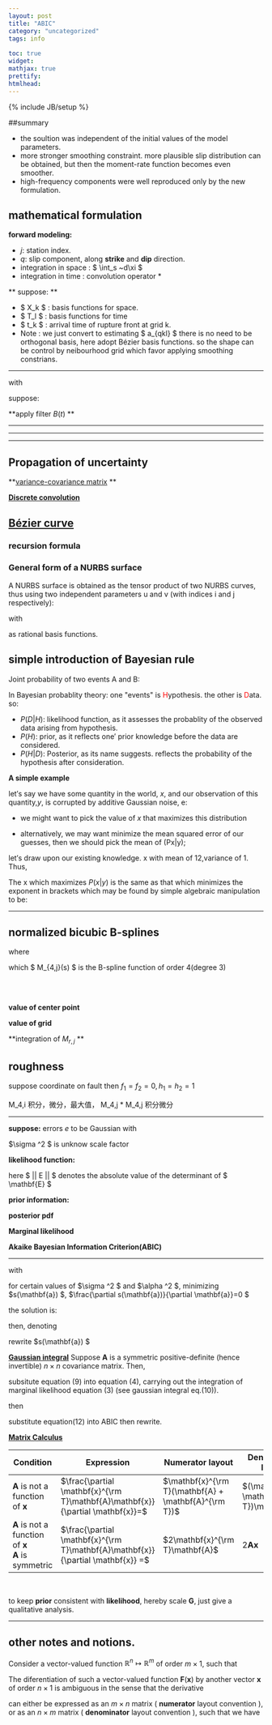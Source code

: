 ```yaml
---
layout: post
title: "ABIC"
category: "uncategorized"
tags: info
 
toc: true
widget:
mathjax: true
prettify: 
htmlhead: 
---
```

{% include JB/setup %}
 
##summary

+ the soultion was independent of the initial values of the model parameters.
+ more stronger smoothing constraint. more plausible slip distribution can be obtained, but then the moment-rate function becomes even smoother.
+ high-frequency components were well reproduced only by the new formulation.


<script type="math/tex; mode=display">
min: \left(d-Ha\right)^t E^{-1} (d-Ha)
</script>

<!--end_excerpt-->

## mathematical formulation

**forward modeling:**

<script type="math/tex; mode=display">
u_j\left(t\right)=\sum_{q=1}^2 \int_s G_{qj}^0\left(t,\xi\right)*\dot{D}_q^0\left(t,\xi\right)~d\xi +e_{bj}\left( t \right)
</script>

+ *j*: station index. 
+ *q*: slip component, along **strike** and **dip** direction.
+ integration in space :  $ \int_s ~d\xi $ 
+ integration in time :  convolution operator \* 

** suppose: **
<script type="math/tex; mode=display">
\dot{D}_q^0\left(t,\xi\right) \thickapprox \sum_{k=1}^K \sum_{l=1}^L a_{qkl}X_k\left(\xi\right)T_l\left(t-t_k\right)
</script>

+ $ X_k $ : basis functions for space. 
+ $ T_l $ : basis functions for time    
+ $ t_k $ : arrival time of rupture front at grid k. 
+ Note : we just convert to estimating $ a_{qkl} $ 
         there is no need to be orthogonal basis, here adopt Bézier basis functions. 
         so the shape can be control by neibourhood grid which favor applying smoothing constrians.

---

<script type="math/tex; mode=display">
\begin{aligned}

u_j\left(t\right)&=\sum_{q=1}^2 \int_s G_{qj}^0\left(t,\xi\right)*  \color{red}{ \dot{D}_q^0\left(t,\xi\right) } ~d\xi +e_{bj}\left( t \right)\\
                 &=\sum_{q=1}^2 \int_s G_{qj}^0\left(t,\xi\right)*  \color{red}{ \sum_{k=1}^K \sum_{l=1}^L a_{qkl}X_k\left(\xi\right)T_l\left(t-t_k\right)} ~d\xi +e_{bj}\left( t \right)\\
                 &=\sum_{q=1}^2  \sum_{k=1}^K \sum_{l=1}^L a_{qkl} T_l\left(t-t_k\right) * \color{red}{ \int_s  X_k\left(\xi\right)G_{qj}^0\left(t,\xi\right) ~d\xi} +e_{bj}\left( t \right)\\
                 &=\sum_{q=1}^2 \sum_{k=1}^K \sum_{l=1}^L a_{qkl} T_l \left( t - t_k \right) * \color{red}{ g_{qkj}^0\left( t \right)} +e_{bj}\left( t \right) \\

\end{aligned}
</script>

with 
<script type="math/tex; mode=display">
 g_{qkj}^0\left( t \right) = \int_s X_k \left( \xi \right) G_{qj}^0\left(t,\xi\right) ~d\xi
</script>

suppose: 
<script type="math/tex; mode=display">
g_{qkj}^0\left( t \right) = g_{qkj}  \left( t \right) + \delta g_{qkj} \left( t \right) 
</script>

<script type="math/tex; mode=display">
\begin{aligned}
u_j \left( t \right) & = \sum_{q=1}^2 \sum_{k=1}^K 
                       \left[  
                          \sum_{l=1}^L \bbox[#eee]{ T_l\left(t-t_k\right)*g_{qkj}\left( t \right) } \color{red}{ a_{qkl}}    + 
                          \bbox[#eee]{  \sum_{l=1}^L a_{qkl}T_l\left(t-t_k\right)}  * \color{red}{ \delta g_{qkj} \left( t \right) }
                       \right] 
                     + e_{bj}\left( t \right) \\
		& = \sum_{q=1}^2 \sum_{k=1}^K 
                       \left[  
                          \sum_{l=1}^L \bbox[#eee]{ \widetilde{H}_{qklj}\left(t\right) }  \color{red}{ a_{qkl}}    + 
                          \bbox[#eee]{  \widetilde{P}_{qk}\left(t,a_{qkl}\right)} * \color{red}{ \delta g_{qkj} \left( t \right) }
                       \right] 
                     + e_{bj}\left( t \right)
\end{aligned}
</script>

**apply filter $B(t)$ **

<script type="math/tex; mode=display">
\begin{aligned}
d_j \left( t \right) & = B\left(t\right) * u_j\left( t\right) \\
 		     & = \sum_{q=1}^2 \sum_{k=1}^K 
                       \left[  
                          \sum_{l=1}^L \bbox[#eee]{ B\left(t\right)*T_l\left(t-t_k\right)*g_{qkj}\left( t \right) } \color{red}{ a_{qkl}}    + 
                          \bbox[#eee]{  \sum_{l=1}^L B\left(t\right)*a_{qkl}T_l\left(t-t_k\right)}  * \color{red}{ \delta g_{qkj} \left( t \right) }
                       \right] 
                     + B\left(t\right)*e_{bj}\left( t \right) \\
		     & = \sum_{q=1}^2 \sum_{k=1}^K 
                       \left[  
                          \sum_{l=1}^L \bbox[#eee]{ B\left(t\right)*\widetilde{H}_{qklj}\left(t\right) }  \color{red}{ a_{qkl}}    + 
                          \bbox[#eee]{  B\left(t\right)*\widetilde{P}_{qk}\left(t,a_{qkl}\right)} * \color{red}{ \delta g_{qkj} \left( t \right) }
                       \right] 
                     + B\left(t\right)*e_{bj}\left( t \right) \\
		     & = \sum_{q=1}^2 \sum_{k=1}^K 
                       \left[  
                          \sum_{l=1}^L \bbox[#eee]{ H_{qklj}\left(t\right) }  \color{red}{ a_{qkl}}    + 
                          \bbox[#eee]{  P_{qk}\left(t,a_{qkl}\right)} * \color{red}{ \delta g_{qkj} \left( t \right) }
                       \right] 
                     + B\left(t\right)*e_{bj}\left( t \right)
		
\end{aligned}
</script>

---
<script type="math/tex; mode=display">
\begin{aligned}
d_j &= H_ja+e_j\left(a\right) \\
with &: \\
e_j(a) &= \sum_{q=1}^2 \sum_{k=1}^K P_{qkj}\left(a\right)  \delta g_{qkj} \left( t \right) + B_je_{bj}
\end{aligned}
</script>
---
<script type="math/tex; mode=display">
\begin{aligned}
\widetilde{e}_j(t;a) & = \sum_{q=1}^2 \sum_{k=1}^K 
           \bbox[#eee]{  P_{qk}\left(t,a_{qkl}\right)} * \color{red}{ \delta g_{qkj} \left( t \right) }
           + B\left(t\right)*e_{bj}\left( t \right) \\
	  & = \sum_{q=1}^2 \sum_{k=1}^K 
            \bbox[#eee]{  B\left(t\right)*\widetilde{P}_{qk}\left(t,a_{qkl}\right)} * \color{red}{ \delta g_{qkj} \left( t \right) }
          + B\left(t\right)*e_{bj}\left( t \right) \\
          &=\bbox[#eee]{ \sum_{q=1}^2 \sum_{k=1}^K 
            \bbox[#fee]{  \sum_{l=1}^L B\left(t\right)*a_{qkl}T_l\left(t-t_k\right)}  * \color{red}{ \delta g_{qkj} \left( t \right) }
           + B\left(t\right)*e_{bj}\left( t \right)} \\
	  &=\bbox[#eee]{\sum_{q=1}^2 \sum_{k=1}^K 
           \bbox[#fee]{  \sum_{l=1}^L B\left(t\right)*a_{qkl}T_l\left(t-t_k\right)}  * \color{red}{ \int_s X_k \left( \xi \right)   \delta G_{qj}\left(t,\xi\right) ~d\xi }
           + B\left(t\right)*e_{bj}\left( t \right)} \\
	  &=B\left(t\right)  * \sum_{q=1}^2 \color{red}{ \int_s \sum_{k=1}^K 
            \sum_{l=1}^L   a_{qkl} X_k \left( \xi \right) T_l\left(t-t_k\right) * \delta G_{qj}\left(t,\xi\right) ~d\xi }
           + B\left(t\right)*e_{bj}\left( t \right) \\
	  &=B\left(t\right)  * \sum_{q=1}^2 \color{red}{ \int_s \dot{D}_q^0\left(t,\xi\right) * \delta G_{qj}\left(t,\xi\right) ~d\xi }
           + B\left(t\right)*e_{bj}\left( t \right) \\
\end{aligned}
</script>

---

## Propagation of uncertainty 

**[variance-covariance matrix](http://en.wikipedia.org/wiki/Variance-covariance_matrix) **

<script type="math/tex; mode=display">
\begin{aligned}

\Sigma_{ij} &= \mathrm{cov}(X_i, X_j) = \mathrm{E}\begin{bmatrix}
(X_i - \mu_i)(X_j - \mu_j)\\
\end{bmatrix} \\

&= \begin{bmatrix}
 \mathrm{E}[(X_1 - \mu_1)(X_1 - \mu_1)] & \mathrm{E}[(X_1 - \mu_1)(X_2 - \mu_2)] & \cdots & \mathrm{E}[(X_1 - \mu_1)(X_n - \mu_n)] \\ \\
 \mathrm{E}[(X_2 - \mu_2)(X_1 - \mu_1)] & \mathrm{E}[(X_2 - \mu_2)(X_2 - \mu_2)] & \cdots & \mathrm{E}[(X_2 - \mu_2)(X_n - \mu_n)] \\ \\
 \vdots & \vdots & \ddots & \vdots \\ \\
 \mathrm{E}[(X_n - \mu_n)(X_1 - \mu_1)] & \mathrm{E}[(X_n - \mu_n)(X_2 - \mu_2)] & \cdots & \mathrm{E}[(X_n - \mu_n)(X_n - \mu_n)]
\end{bmatrix} \\

&= \begin{pmatrix}
   \sigma^2_1 & \text{cov}_{12} & \text{cov}_{13} & \cdots \\
   \text{cov}_{12} & \sigma^2_2 & \text{cov}_{23} & \cdots\\
   \text{cov}_{13} & \text{cov}_{23} & \sigma^2_3 & \cdots \\
   \vdots & \vdots & \vdots & \ddots \\
\end{pmatrix} \\


\end{aligned}
</script>

<script type="math/tex; mode=display">
\begin{aligned}
f_k &= \sum_i^n A_{ki} x_i  , (k=1\dots m); \mathbf{f} =\mathbf{A_{mn}x}  \\
\Sigma^f_{ij}&= \sum_k^n \sum_\ell^n A_{ik} \Sigma^x_{k\ell} A_{j\ell} \\
\Sigma^f&=\mathbf{A} \Sigma^x \mathbf{A}^\top \\
\Sigma^f_{ij}&= \sum_k^n  A_{ik} \left(\sigma^2_k \right)^x A_{jk}
\end{aligned}
</script>



**[Discrete convolution](http://en.wikipedia.org/wiki/Toeplitz_matrix)**

<script type="math/tex; mode=display">

        y = h \ast x =
            \begin{bmatrix}
                h_1 & 0 & \ldots & 0 & 0 \\
                h_2 & h_1 & \ldots & \vdots & \vdots \\
                h_3 & h_2 & \ldots & 0 & 0 \\
                \vdots & h_3 & \ldots & h_1 & 0 \\
                h_{m-1} & \vdots & \ldots & h_2 & h_1 \\
                h_m & h_{m-1} & \vdots & \vdots & h_2 \\
                0 & h_m & \ldots & h_{m-2} & \vdots \\
                0 & 0 & \ldots & h_{m-1} & h_{m-2} \\
                \vdots & \vdots & \vdots & h_m & h_{m-1} \\
                0 & 0 & 0 & \ldots & h_m
            \end{bmatrix}
            \begin{bmatrix}
                x_1 \\
                x_2 \\
                x_3 \\
                \vdots \\
                x_n
            \end{bmatrix}
</script>

## [Bézier curve](http://en.wikipedia.org/wiki/B%C3%A9zier_curve)
### recursion formula
<script type="math/tex; mode=display">
\begin{aligned}
B_{j,0}(x) &:= \left\{
\begin{matrix} 
1 & \mathrm{if} \quad t_j \leq x < t_{j+1} \\
0 & \mathrm{otherwise} 
\end{matrix}\right. \\
B_{i,k}(x) &:= \frac{x - t_i}{t_{i+k-1} - t_i} B_{i,k-1}(x) + \frac{t_{i+k} - x}{t_{i+k} - t_{i+1}} B_{i+1,k-1}(x).
\end{aligned}
</script>

### General form of a NURBS surface
A NURBS surface is obtained as the tensor product of two NURBS curves, thus using two independent parameters u and v (with indices i and j respectively):
<script type="math/tex; mode=display">
S(u,v) = \sum_{i=1}^k \sum_{j=1}^l R_{i,j}(u,v) \mathbf{P}_{i,j} 
</script>
with
<script type="math/tex; mode=display">
R_{i,j}(u,v) = \frac {N_{i,n}(u) N_{j,m}(v) w_{i,j}} {\sum_{p=1}^k \sum_{q=1}^l N_{p,n}(u) N_{q,m}(v) w_{p,q}}
</script>
as rational basis functions.



## simple introduction of Bayesian rule
Joint probability of two events A and B:
<script type="math/tex; mode=display">
P\left(AB\right) = P\left(A|B\right)P\left(B\right)=P\left(B|A\right)P\left(A\right)
</script>

In Bayesian probablity theory: one "events" is <font color=red>H</font>ypothesis. the other is <font color=red>D</font>ata. so:
<script type="math/tex; mode=display">
P\left(H|D\right) = \frac{P\left(D|H\right)P\left(H\right)}{P\left(D\right)}
</script>
+ $P\left(D|H\right)$: likelihood function, as it assesses the probablity of the observed data arising from hypothesis. 
+ $P\left(H\right)$: prior, as it reflects one&prime; prior knowledge before the data are considered.
+ $P\left(H|D\right)$: Posterior, as its name suggests. reflects the probability of the hypothesis after consideration.

**A simple example**

let&prime;s say we have some quantity in the world, $x$, and our observation of this quantity,$y$, is corrupted by additive Gaussian noise, e:  
<script type="math/tex; mode=display">
y=x+e, \quad e ~ \left(0, \sigma^2\right)
</script>
+ we might want to pick the value of $x$ that maximizes this distribution 
<script type="math/tex; mode=display">
\widehat{x} = arg\,\underset{x}{min}\,P\left(x|y\right)
</script>  

+ alternatively, we may want minimize the mean squared error of our guesses, then we should pick the mean of (Px|y);  
<script type="math/tex; mode=display">
\widehat{x} = \int x P\left(x|y\right)~dx
</script>  

let&prime;s draw upon our existing knowledge. x with mean of 12,variance of 1. Thus,

<script type="math/tex; mode=display">
\begin{aligned}
P\left(x|y\right) &= \frac{P\left(y|x\right)P\left(x\right)}{P\left(y\right)} \\
P\left(y|x\right) &= \frac{1}{\sqrt{2\pi}\sigma}e^{-\frac{\left(y-x\right)^2}{2\sigma^2}} \\
P\left(x\right)   &= \frac{1}{2\pi}e^{-\frac{\left(x-12\right)^2}{2}}\\
P\left(x|y\right) &\varpropto  e^{-\frac{\left(y-x\right)^2}{2\sigma^2}}e^{-\frac{\left(x-12\right)^2}{2}}
\end{aligned}
</script>

The x which maximizes $P(x|y)$ is the same as that which minimizes the exponent in
brackets which may be found by simple algebraic manipulation to be:

<script type="math/tex; mode=display">
\widehat{x}=\frac{\mathbf{y}+12\sigma^2}{1+\sigma^2}
</script>

----
## normalized bicubic B-splines
<script type="math/tex; mode=display">
\Phi_{kl}\left(\xi_1,\xi_2\right)=N_k\left(\xi_1\right)N_l\left(\xi_2\right)\qquad \left(k=1,...,K;l=1,...,L\right)
</script>
where
<script type="math/tex; mode=display">
N_j\left(s\right)=4 \Delta s M_{4,j+2}\left(s\right)
</script>

which $ M_{4,j}(s) $ is the B-spline function of order 4(degree 3)

<script type="math/tex; mode=display">
\begin{equation}
\begin{aligned}
M_{1,j}\left(s\right) &=
  \begin{cases}
    1/\Delta s & \left( s_j - \Delta s  \leq  s               \lt    s_j \right) \\
    0         & \left( s               \lt   s_j - \Delta s ; s_j \leq   s   \right) 
  \end{cases} \\  

M_{r,j}\left( s \right) &= \frac{1}{ r \Delta s} \left\{ \cancelto{ \left( s-s_{j-r} \right) }{ \left[   s-s_j+\left( j-r \right) \Delta s  \right] } M_{r-1,j-1}\left( s \right) + \left( s_j - s \right) M_{r-1,j}\left( s \right) \right\}
\end{aligned}
\end{equation}
</script>


<script type="math/tex; mode=display">
\begin{aligned}
M_{1,j}\left(s\right) &=
  \begin{cases}
    1/\Delta s & \left( s_j - \Delta s  \leq  s               \lt    s_j \right) \\
    0         & \left( s               \lt   s_j - \Delta s ; s_j \leq   s   \right) 
  \end{cases} \\  
M_{r,j}\left( s \right) &= \frac{1}{ r \Delta s} \left\{ \left( s-s_{j-r}  \right) M_{r-1,j-1}\left( s \right) + \left( s_j - s \right) M_{r-1,j}\left( s \right) \right\} 
\end{aligned}
</script>

<script type="math/tex; mode=display">
\begin{aligned}
\Delta s M_{1,j}\left(s\right) &=
  \begin{cases}
    1          & \left( s_{j-1}  \leq  s    \lt    s_j \right) \\
    0          & \left( s        \lt   s_{j-1} ;   s_j  \leq   s   \right) 
  \end{cases} \\  
2 \Delta s^2 M_{2,j}\left( s \right) &= 
  \begin{cases}
    \left( s-s_{j-2}\right) & \left( s_{j-2}  \leq  s   \lt    s_{j-1} \right) \\
    \left( s_j-s   \right)  & \left( s_{j-1}  \leq  s   \lt    s_j \right) \\
    0          & \left( s        \lt   s_{j-2} ;  s_j \leq   s   \right) 
  \end{cases} \\  
6 \Delta s^3 M_{3,j}\left( s \right) &= 
  \begin{cases}
    \left( s-s_{j-3}\right)^2                             & \left( s_{j-3}  \leq  s   \lt    s_{j-2}   \right) \frac{ 1}{3}\Delta s^3 \\
    \left( s-s_{j-3}\right)\left(s_{j-1}-s\right)
   +\left( s_j-s \right)\left(s-s_{j-2}\right)            & \left( s_{j-2}  \leq  s   \lt    s_{j-1}   \right) \frac{ 4}{3}\Delta s^3 \\
    \left( s_j-s   \right)^2                              & \left( s_{j-1}  \leq  s   \lt    s_j \quad \right) \frac{ 1}{3}\Delta s^3 \\
    0          & \left( s        \lt   s_{j-3} ;  s_j \leq   s   \right) 
  \end{cases} \\  
24 \Delta s^4 M_{4,j}\left( s \right) &= 
  \begin{cases}
    \left( s-s_{j-4}\right)^3                                     & \left( s_{j-4}  \leq  s   \lt    s_{j-3} \right) \\
    \left( s - s_{j-4}\right)^2 \left(s_{j-2} - s\right) +
    \left( s - s_{j-4}\right)   \left(s_{j-1} - s\right)    \left(s - s_{j-3}\right) +
    \left( s_j-s \right)        \left(s-s_{j-3}\right)^2          & \left( s_{j-3}  \leq  s   \lt    s_{j-2} \right) \\
    \left( s-s_{j-4}\right)     \left(s_{j-1}-s\right)^2 +
    \left( s_j - s \right)      \left(s - s_{j-3}\right)    \left(s_{j-1} - s\right) + 
    \left( s_j - s \right)^2    \left(s - s_{j-2}\right)          & \left( s_{j-2}  \leq  s   \lt    s_{j-1} \right) \\
    \left( s_j - s \right)^3  & \left( s_{j-1}  \leq  s   \lt    s_j \right) \\
    0          & \left( s        \lt   s_{j-4} ;  s_j \leq   s   \right) 
  \end{cases} \\  
 &= 
  \begin{cases}
    \left( 2\Delta s - \left( s_{j-2}-s \right)\right)^3                                 & \left( s_{j-4} \leq s \lt s_{j-3} \right) \frac{ 1}{4}\Delta s^4 \\
    3 \left( s_{j-2}-s \right)^3 -6 \Delta s \left( s_{j-2}-s \right)^2  + 4 \Delta s^3  & \left( s_{j-3} \leq s \lt s_{j-2} \right) \frac{11}{4}\Delta s^4 \\
    3 \left( s-s_{j-2} \right)^3 -6 \Delta s \left( s-s_{j-2} \right)^2  + 4 \Delta s^3  & \left( s_{j-2} \leq s \lt s_{j-1} \right) \frac{11}{4}\Delta s^4 \\
    \left( 2\Delta s - \left( s-s_{j-2}\right)\right)^3                                  & \left( s_{j-1} \leq s \lt s_j\quad \right) \frac{ 1}{4}\Delta s^4 \\
    0          & \left( s        \lt   s_{j-4} ;  s_j \leq   s   \right) 
  \end{cases} \\  
\end{aligned}
</script>
<br/><br/>
<script type="math/tex; mode=display">
\begin{aligned}
24 \Delta s^4 M_{4,j+2}\left( s \right) &= 
  \begin{cases}
    \left( s-s_{j-2}\right)^3                                     & \left( s_{j-2}  \leq  s   \lt    s_{j-1} \right) \\
    \left( s - s_{j-2}\right)^2 \left(s_j - s\right) +
    \left( s - s_{j-2}\right)   \left(s_{j+1} - s\right)    \left(s - s_{j-1}\right) +
    \left( s_{j+2}-s \right)        \left(s-s_{j-1}\right)^2          & \left( s_{j-1}  \leq  s   \lt    s_j \right) \\
    \left( s-s_{j-2}\right)     \left(s_{j+1}-s\right)^2 +
    \left( s_{j+2} - s \right)      \left(s - s_{j-1}\right)    \left(s_{j+1} - s\right) + 
    \left( s_{j+2} - s \right)^2    \left(s - s_j\right)          & \left( s_j  \leq  s   \lt    s_{j+1} \right) \\
    \left( s_{j+2} - s \right)^3  & \left( s_{j+1}  \leq  s   \lt    s_{j+2} \right) \\
    0          & \left( s        \lt   s_{j-2} ;  s_{j+2} \leq   s   \right) 
  \end{cases} \\  
 &= 
  \begin{cases}
    \left( 2\Delta s - \left( s_j-s \right)\right)^3                                 & \left( s_{j-2} \leq s \lt s_{j-1} \right) \frac{ 1}{4}\Delta s^4 \\
    3 \left( s_j-s \right)^3 -6 \Delta s \left( s_j-s \right)^2  + 4 \Delta s^3  & \left( s_{j-1} \leq s \lt s_j \right) \frac{11}{4}\Delta s^4 \\
    3 \left( s-s_j \right)^3 -6 \Delta s \left( s-s_j \right)^2  + 4 \Delta s^3  & \left( s_j \leq s \lt s_{j+1} \right) \frac{11}{4}\Delta s^4 \\
    \left( 2\Delta s - \left( s-s_j\right)\right)^3                                  & \left( s_{j+1} \leq s \lt s_{j+2}\quad \right) \frac{ 1}{4}\Delta s^4 \\
    0          & \left( s        \lt   s_{j-2} ;  s_{j+2} \leq   s   \right) 
  \end{cases} \\  
\end{aligned}
</script>


**value of center point**
<script type="math/tex; mode=display">
\begin{aligned}
M^c_{1,j}\left( s_j-0.5s \right) &= 1/\Delta s\\
M^c_{2,j}\left( s_j-1.0s \right) &= 1/2\Delta s\\
M^c_{3,j}\left( s_j-1.5s \right) &= 1/4\Delta s\\
M^c_{4,j}\left( s_j-2.0s \right) &= 1/6\Delta s\\
\end{aligned}
</script>

<script type="math/tex; mode=display">
\begin{matrix}
      &       &       &       &       & 1      & 0     & \quad\frac{1}{1!\Delta s} & M_{1,j}     \\
      &       &       &       & 0     & 1      & 0     & \quad\frac{1}{2!\Delta s} & M_{2,j}     \\
      &       &       & 0     & 1     & 1      & 0     & \quad\frac{1}{3!\Delta s} & M_{3,j}     \\
      &       &   0   & 1     & 4     & 1      & 0     & \quad\frac{1}{4!\Delta s} & M_{4,j}     \\
      &   0   &   1   & 11    & 11    & 1      & 0     & \quad\frac{1}{5!\Delta s} & M_{5,j}     \\
    0 &   1   &   26  & 66    & 26    & 1      & 0     & \quad\frac{1}{6!\Delta s} & M_{6,j}     \\
s_{j-6} & s_{j-5} & s_{j-4} & s_{j-3} & s_{j-2} & s_{j-1}  & s_{j}   &             &             \\
\end{matrix}
</script>

**value of grid**
<script type="math/tex; mode=display">
\begin{matrix}
    &     &      &      &      & 1_1  & 0_0  & \quad\frac{1}{1!\Delta s} & M_{1,j}     \\
    &     &      &      & 1_0  & 0_1  &      &              &                                    \\
    &     &      &      & 0_2  & 1_1  & 0_0  & \quad\frac{1}{2!\Delta s} & M_{2,j}     \\
    &     &      & 0_0  & 1_1  & 0_2  &      &              &                                    \\
    &     &      & 0_2  & 1_2  & 1_1  & 0_0  & \quad\frac{1}{3!\Delta s} & M_{3,j}     \\
    &     & 0_0  & 1_1  & 1_2  & 0_3  &      &              &                                    \\
    &     & 0_4  & 1_3  & 4_2  & 1_1  & 0_0  & \quad\frac{1}{4!\Delta s} & M_{4,j}     \\
    & 0_0 & 1_1  & 4_2  & 1_3  & 0_4  &      &              &                                    \\
    & 0_5 & 1_4  & 11_3 & 11_2 & 1_1  & 0_0  & \quad\frac{1}{5!\Delta s} & M_{5,j}     \\
0_0 & 1_1 & 11_2 & 11_3 & 1_4  & 0_5  &      &              &                                    \\
0_6 & 1_5 & 26_4 & 66_3 & 26_2 & 1_1  & 0_0  & \quad\frac{1}{6!\Delta s} & M_{6,j}     \\
s_{j-6} & s_{j-5} & s_{j-4} & s_{j-3} & s_{j-2} & s_{j-1}  & s_{j}  &              &             \\
\end{matrix}
</script>

**integration of $M_{r,j}$ **
<script type="math/tex; mode=display">
\int M_{r,j} = \frac {1}{r}
</script>

## roughness
<script type="math/tex; mode=display">
\begin{aligned}
& \left(\sum_{i=1}^n a_i\right)^2 = \sum_{k,l=1}^n a_k a_l \qquad \left(\sum_{i,j=1}^n a_{ij}\right)^2 = \sum_{k,l,p,q=1}^n a_{kl} a_{pq} \\
\Delta u_j&\left(\xi_1,\xi_2\right)=\sum^K_{k=1}\sum^K_{l=1} a_{jkl}\Phi_{kl}\left(\xi_1,\xi_2\right)=\sum^K_{k=1}\sum^K_{l=1} a_{jkl}N_k\left(\xi_1\right)N_l\left(\xi_2\right)\\
r&=\sum^2_{j=1}\int_s \frac{1}{n_3}\left[\left(\frac{1}{h^2_1}\frac{\partial^2\Delta u_j}{\partial \xi^2_1}\right)^2+2\left(\frac{1}{h_1 h_2}\frac{\partial^2\Delta u_j}{\partial\xi_1\partial\xi_2}\right)^2+\left(\frac{1}{h^2_2}\frac{\partial^2\Delta u_j}{\partial \xi^2_2}\right)^2\right]~d\xi_1d\xi_2 \\
&=\sum^2_{j=1}\sum^K_{k=1}\sum^L_{l=1}\sum^K_{p=1}\sum^L_{q=1}a_{jkl}R_{jklpq}a_{jpq} \\
R_{jklpq}&=\frac{1}{\overline{n}_3 \overline{h}^4_1}\int\frac{\partial^2N_k(s)}{\partial s^2}\frac{\partial^2N_p(s)}{\partial s^2}~ds\int N_l(s)N_q(s)~ds \\
&+ \frac{2}{\overline{n}_3 \overline{h}^2_1 \overline{h}^2_2}\int\frac{\partial N_k(s)}{\partial s}\frac{\partial N_p(s)}{\partial s}~ds\int\frac{\partial N_l(s)}{\partial s}\frac{\partial N_q(s)}{\partial s}~ds \\
&+\frac{1}{\overline{n}_3 \overline{h}^4_2}\int N_k(s)N_p(s)~ds\int\frac{\partial^2N_l(s)}{\partial s^2}\frac{\partial^2N_q(s)}{\partial s^2}~ds \\
&=\widetilde{R}_{klpq} \\
\text{with}  \\
h_i &= \sqrt{1+f_i}\qquad\left(i=1,2\right) \\
\text{in} & \text{ vector form }  \\
r&=\mathbf{a}^T\mathbf{G}\mathbf{a}
\text{ with } & \\
G_{IJ} &= R{jklpq} \\
I&=(j-1)KL+(k-1)L+l \\
J&=(j-1)KL+(p-1)L+q
\end{aligned} 
</script>


suppose coordinate on fault then $f_1=f_2=0, h_1=h_2=1$


M_4,i 积分，微分，最大值，
M_4,j * M_4,j 积分微分

<script type="math/tex; mode=display">
\begin{aligned}
&\left(s-s_{j-3}\right)\left(s_{j-1}-s\right)+\left(s_j-s\right)\left(s-s_{j-2}\right) \\
&=\left( \Delta s + \left( s- s_{j-2} \right) \right)\left( \Delta s - \left( s- s_{j-2} \right) \right) 
 +\left( \Delta s + \left( s_{j-1}- s \right) \right)\left( \Delta s - \left( s_{j-1}- s \right) \right)\\
&=\color{red}{\left( {\Delta s}^2 -\left( s-s_{j-2}\right)^2\right) 
 +\left( {\Delta s}^2 -\left( s_{j-1}-s\right)^2\right)} \\
&=\frac{3}{2}\Delta s^2 - 2\left(s-s_{j-1.5}\right)^2
\end{aligned}
</script>



---

**suppose:**
errors $e$ to be Gaussian with 

<script type="math/tex; mode=display">
e \sim N(0,\sigma^2 \mathbf{E}) 
</script>

$\sigma ^2 $ is unknow scale factor

**likelihood function:**
<script type="math/tex; mode=display">
p\left( \mathbf{d} \mid \mathbf{a} \, ; \sigma^2 \right) = \left( 2 \pi \sigma^2 \right)^{-N/2} \| E \| ^{-1/2}  \times exp \left[ - \frac{1}{2\sigma^2} \left( \mathbf{d-Ha}\right)^T \mathbf{E}^{-1} \left( \mathbf{d-Ha} \right) \right]
</script>

here $ || E || $ denotes the absolute value of the determinant of $ \mathbf{E} $

**prior information:**
<script type="math/tex; mode=display">
p\left( \mathbf{a} \, ; \rho^2 \right) = \left( 2 \pi \rho^2 \right)^{-P/2} \| \Lambda_p \| ^{-1/2}   exp \left( - \frac{1}{2\rho^2} \mathbf{a}^T\mathbf{G} \mathbf{a} \right) 
</script>

**posterior pdf**
<script type="math/tex; mode=display">
\begin{equation}
P(\mathbf{a}\,;\,\sigma^2,\,\rho^2\,\mid\,\mathbf{d}) \propto P(\mathbf{d}\,\mid\,\mathbf{a}\,;\,\sigma^2)P(\mathbf{a}\,;\,\rho^2) 
\end{equation}
</script>
**Marginal likelihood**
<script type="math/tex; mode=display">
\begin{equation}
L(\sigma^2,\rho^2) = \int P(\mathbf{d}\,\mid\,\mathbf{a}\,;\,\sigma^2)P(\mathbf{a}\,;\,\rho^2) ~d\mathbf{a}
\end{equation}
</script>
**Akaike Bayesian Information Criterion(ABIC)**
<script type="math/tex; mode=display">
ABIC=(-2) log L(\sigma^2,\rho^2)
</script>

---

<script type="math/tex; mode=display">
\begin{equation}
\begin{aligned}
P(\mathbf{a};\sigma^2,\alpha^2 \mid \mathbf{d}) & = c(2\pi\sigma^2)^{-(N+P)/2}(\alpha^2)^{p/2}\|\mathbf{E}\|^{-1/2}\|\Lambda_p\|^{1/2} \\ 
                                                & \times exp\left[ -\frac{1}{2\sigma^2} s(\mathbf{a})\right] 
\end{aligned}
\end{equation}
</script>

with 
<script type="math/tex; mode=display">
\begin{equation}
s(\mathbf{a}) = (\mathbf{d-Ha})^T\mathbf{E}^{-1}(\mathbf{d-Ha})+\alpha^2\mathbf{a^TGa}
\end{equation}
</script>

for certain values of $\sigma ^2 $ and $\alpha ^2 $, minimizing $s(\mathbf{a}) $, $\frac{\partial s(\mathbf{a})}{\partial \mathbf{a}}=0 $

<script type="math/tex; mode=display">
\begin{equation}
\mathbf{H^TE^{-1}}(\mathbf{d-Ha^\star})-\alpha^2\mathbf{Ga^\star=0}
\end{equation}
</script>

the solution is:

<script type="math/tex; mode=display">
\begin{equation}
\mathbf{a^\star=(H^TE^{-1}H}+\alpha^2\mathbf{G)^{-1}H^TE^{-1}d}
\end{equation}
</script>

then, denoting

<script type="math/tex; mode=display">
\begin{equation}
s(\mathbf{a^\star}) = (\mathbf{d-Ha^\star})^T\mathbf{E}^{-1}(\mathbf{d-Ha^\star})+\alpha^2 \mathbf{a^{\star T}Ga^\star}
\end{equation}
</script>

rewrite $s(\mathbf{a}) $

<script type="math/tex; mode=display">
\begin{equation}
s(\mathbf{a})=s(\mathbf{a^\star}) + (\mathbf{a-a^\star})^T(\mathbf{H^TE^{-1}H}+\alpha^2\mathbf{G})(\mathbf{a-a^\star})
\end{equation}
</script>


**[Gaussian integral](http://en.wikipedia.org/wiki/Gaussian_integral)**
Suppose **A** is a symmetric positive-definite (hence invertible) $n \times n$ covariance matrix. Then,

<script type="math/tex; mode=display">
\begin{equation}
\int_{-\infty}^\infty \exp\left(-\frac 1 2 x^{T} A x \right) \, d^nx=\sqrt{\frac{(2\pi)^n}{\det A}} 
\end{equation}
</script>

subsitute equation (9) into equation (4), carrying out the integration of marginal likelihood equation (3) (see gaussian integral eq.(10)).
<script type="math/tex; mode=display">
\begin{equation}
\begin{aligned}
L&(\sigma^2,\rho^2)  = \int P(\mathbf{d}\,\mid\,\mathbf{a}\,;\,\sigma^2)P(\mathbf{a}\,;\,\rho^2) ~d\mathbf{a} \\
                   & = (2\pi\sigma^2)^{-(N+P)/2}(\alpha^2)^{p/2}\|\mathbf{E}\|^{-1/2}\|\Lambda_p\|^{1/2} \times 
                       exp\left[ -\frac{1}{2\sigma^2} s(\mathbf{a^\star}) \right]  \\
                   & \quad \times \int exp \left[ -\frac{1}{2}(\mathbf{a-a^\star})^T\frac{(\mathbf{H^TE^{-1}H}+\alpha^2\mathbf{G})}{\sigma^2}(\mathbf{a-a^\star}) \right] ~d(\mathbf{a-a^\star}) \\
                   & = (2\pi\sigma^2)^{-(N+P-M)/2}(\alpha^2)^{p/2}\|\mathbf{E}\|^{-1/2}\|\Lambda_p\|^{1/2} \| \mathbf{H^TE^{-1}H}+\alpha^2\mathbf{G} \|^{-1/2} \\
                   & \quad  \times exp\left[ -\frac{1}{2\sigma^2} s(\mathbf{a^\star}) \right]  \\
\end{aligned}
\end{equation}
</script>

then
<script type="math/tex; mode=display">
\begin{equation}
\begin{aligned}
\frac{\partial L(\sigma^2,\alpha^2)}{\partial \sigma^2 } = 0  & \iff \frac{\partial \left( (\sigma^2)^{-(N+P-M)/2} exp \left[ \frac{s(\mathbf{a^\star})/2}{\sigma^2} \right]\right)}{\partial \sigma^2} \\
& \Rightarrow \sigma^2=\frac{s(\mathbf(a^\star))}{N+P-M}\\
\frac{\partial L(\sigma^2,\alpha^2)}{\partial \alpha^2 } = 0  & \quad \text{none-linear, resort to ABIC}
\end{aligned}
\end{equation}
</script>

substitute equation(12) into ABIC then rewrite.
<script type="math/tex; mode=display">
\begin{equation}
\begin{aligned}
ABIC(\alpha^2)= &-2log\left(\left( \frac{ 2\pi }{N+P-M}\color{red}{s(\mathbf{a^\star})} \right)^{\color{red}{-(N+P-M)/2}}\color{red}{(\alpha^2)^{p/2}} \right) \\
                &-2log\left( \|\mathbf{E}\|^{-1/2}\|\Lambda_p\|^{1/2} \color{red}{\| \mathbf{H^TE^{-1}H}+\alpha^2\mathbf{G} \|^{-1/2}} \right)\\
                &-2log\left( exp\left[ -\frac{1}{2} (N+P-M) \right] \right) \\
              = &(N+P-M) \log s(\mathbf{a^\star})-P \log \alpha^2 \\
                &+\log \| \mathbf{H^TE^{-1}H}+\alpha^2\mathbf{G} \|  + C
\end{aligned}
\end{equation}
</script>

**[Matrix Calculus](http://en.wikipedia.org/wiki/Matrix_calculus)**

Condition  | Expression    | Numerator layout | Denominator layout
---------- | ------------- | ---------------- | ------------------
**A** is not a<br/>function of **x**                        | $\frac{\partial \mathbf{x}^{\rm T}\mathbf{A}\mathbf{x}}{\partial \mathbf{x}}=$  | $\mathbf{x}^{\rm T}(\mathbf{A} + \mathbf{A}^{\rm T})$ | $(\mathbf{A} + \mathbf{A}^{\rm T})\mathbf{x}$
**A** is not a<br/>function of **x**<br/>**A** is symmetric | $\frac{\partial \mathbf{x}^{\rm T}\mathbf{A}\mathbf{x}}{\partial \mathbf{x}} =$ | $2\mathbf{x}^{\rm T}\mathbf{A}$                       | $2\mathbf{A}\mathbf{x}$

<br/>


to keep **prior** consistent with **likelihood**, hereby scale **G**, just give a qualitative analysis. 
<script type="math/tex; mode=display">
\begin{aligned}
& \large \mathbb{E} 
\left[ \left( \mathbf{d-Ha}\right)^T \frac{\mathbf{E}^{-1}}{\sigma^2} \left( \mathbf{d-Ha} \right) \right] = N,suppose\,\sigma^2=1 \\
& \large \mathbb{E}
\left(  \mathbf{a}^T \frac{\mathbf{G}^{\prime}}{\rho^2} \mathbf{a} \right)\, to\, be\, P\, with\, \rho^2=1  \\
& \large 
\Rightarrow  \mathbf{G}^{\prime} = \mathbf{G} * \frac{P}{ \bar{r} } \,with\,  \mathbf{ \bar{a} }^T \mathbf{G}  \mathbf{ \bar{a} } = \bar{r} \, and \,\, \bar{a}\,initial\,evaluation \end{aligned}
</script>
--------------

## other notes and notions.

Consider a vector-valued function $\mathbb{R}^n\mapsto\mathbb{R}^m$  of order $m \times 1$, such that 

<script type="math/tex; mode=display">\mathbf{F}(x)=\left[f_1(x),\cdots,f_m(x)\right]^T</script>

The diferentiation of such a vector-valued function $\mathbf{F}(\mathbf{x})$ by another vector **x** of order $n\times1$ is ambiguous
in the sense that the derivative 

<script type="math/tex; mode=display">\frac{\partial \mathbf{F(x)}}{\partial \mathbf{x}}</script>

can either be expressed as an $m \times n$ matrix ( **numerator** layout convention ), or as an $n \times m$ matrix ( **denominator** layout convention ), such that we have

<script type="math/tex; mode=display">
\frac{\partial \mathbf F (\mathbf X)} {\partial \mathbf{X}}=
\begin{bmatrix}
 \frac{\partial f_1(x)}{\partial x_1 } & \cdots & \frac{\partial f_1(x)}{\partial x_n}\\
 \vdots & \ddots & \vdots\\
 \frac{\partial f_m(x)}{\partial x_1 } & \cdots & \frac{\partial f_m(x)}{\partial x_n}\\
\end{bmatrix}
,\quad or \quad
\frac{\partial \mathbf F (\mathbf X)} {\partial \mathbf{X}}=
\begin{bmatrix}
 \frac{\partial f_1(x)}{\partial x_1 } & \cdots & \frac{\partial f_m(x)}{\partial x_1}\\
 \vdots & \ddots & \vdots\\
 \frac{\partial f_1(x)}{\partial x_n } & \cdots & \frac{\partial f_m(x)}{\partial x_n}\\
\end{bmatrix}
</script>

